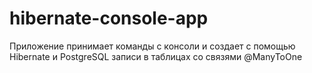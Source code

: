 # hibernate-console-app
Приложение принимает команды с консоли и создает с помощью Hibernate и PostgreSQL записи в таблицах со связями @ManyToOne 

